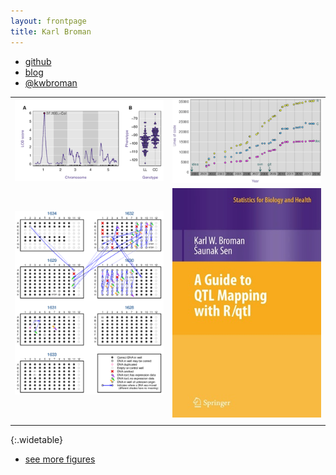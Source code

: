 ```yaml
---
layout: frontpage
title: Karl Broman
---
```


<div class="navbar">
  <div class="navbar-inner">
      <ul class="nav">
          <li><a href="https://github.com/kbroman">github</a></li>
          <li><a href="http://kbroman.wordpress.com">blog</a></li>
          <li><a href="https://twitter.com/kwbroman">@kwbroman</a></li>
      </ul>
  </div>
</div>


|                   |                    |
| :---------------- | -----------------: |
| [![Broman (2014) Fig 1](assets/pubpics/rqtlexper_fig1.png)](pages/pubpics/rqtlexper_fig1.html)              | [![Broman (2014) Fig 2](assets/pubpics/rqtlexper_fig2.png)](pages/pubpics/rqtlexper_fig2.html) |
| [![Broman et al. (2013) Fig 7](assets/pubpics/samplemixups_fig7.png)](pages/pubpics/samplemixups_fig7.html) | [![Broman and Sen (2009) cover](assets/pubpics/rqtlbook_cover.jpg)](http://www.rqtl.org/book)  |
|                   |                    |
{:.widetable}


<div class="navbar">
  <div class="navbar-inner">
      <ul class="nav">
          <li><a href="morefigs.html">see more figures</a></li>
      </ul>
  </div>
</div>
